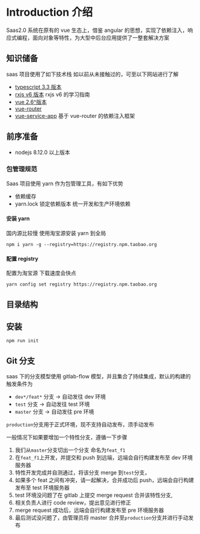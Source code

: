 # Introduction 介绍

Saas2.0 系统在原有的 vue 生态上，借鉴 angular 的思想，实现了依赖注入，响应式编程，面向对象等特性，为大型中后台应用提供了一整套解决方案

## 知识储备

saas 项目使用了如下技术栈 如以前从未接触过的，可至以下网站进行了解

- [typescript 3.3 版本](https://www.tslang.net/basic-types.html)
- [rxjs v6 版本](http://www.cnblogs.com/ang-/p/9514430.html) rxjs v6 的学习指南
- [vue 2.6^版本](https://cn.vuejs.org/v2/guide/)
- [vue-router](https://router.vuejs.org/zh/)
- [vue-service-app](/vue-service-app/intro.html) 基于 vue-router 的依赖注入框架

## 前序准备

- nodejs 8.12.0 以上版本

### 包管理规范

Saas 项目使用 yarn 作为包管理工具，有如下优势

- 依赖缓存
- yarn.lock 锁定依赖版本 统一开发和生产环境依赖

#### 安装 yarn

国内源比较慢 使用淘宝源安装 yarn 到全局

```shell
npm i yarn -g --registry=https://registry.npm.taobao.org
```

#### 配置 registry

配置为淘宝源 下载速度会快点

```shell
yarn config set registry https://registry.npm.taobao.org
```

## 目录结构

## 安装

```shell
npm run init

```

## Git 分支

saas 下的分支模型使用 gitlab-flow 模型，并且集合了持续集成，默认的构建的触发条件为

- `dev*/feat*` 分支 -> 自动发往 dev 环境
- `test` 分支 -> 自动发往 test 环境
- `master` 分支 -> 自动发往 pre 环境

`production`分支用于正式环境，现不支持自动发布，须手动发布

一般情况下如果要增加一个特性分支，遵循一下步骤

1. 我们从`master`分支切出一个分支 命名为`feat_f1`
2. 在`feat_f1`上开发，并提交和 push 到远端，远端会自行构建发布至 dev 环境服务器
3. 特性开发完成并自测通过，将该分支 merge 到`test`分支，
4. 如果多个 feat 之间有冲突，请一起解决，合并成功后 push，远端会自行构建发布至 test 环境服务器
5. test 环境没问题了在 gitlab 上提交 merge request 合并该特性分支,
6. 相关负责人进行 code review，提出意见进行修正
7. merge request 成功后，远端会自行构建发布至 pre 环境服务器
8. 最后测试没问题了，由管理员将 master 合并至`production`分支并进行手动发布
